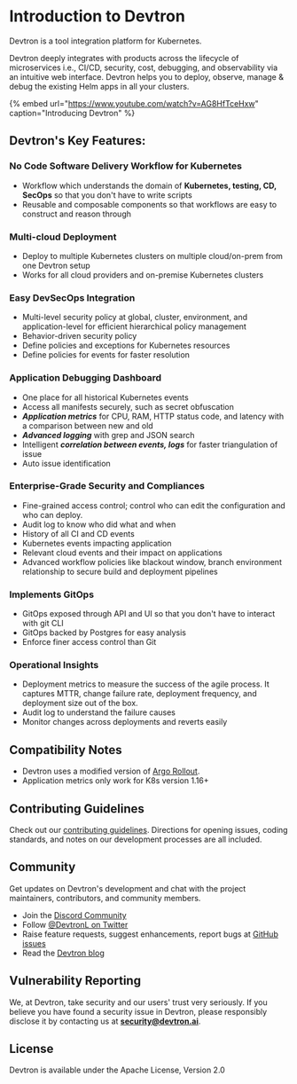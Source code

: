 # Introduction to Devtron
 

Devtron is a tool integration platform for Kubernetes.

Devtron deeply integrates with products across the lifecycle of microservices i.e., CI/CD, security, cost, debugging, and observability via an intuitive web interface. 
Devtron helps you to deploy, observe, manage & debug the existing Helm apps in all your clusters.
 
 
{% embed url="https://www.youtube.com/watch?v=AG8HfTceHxw" caption="Introducing Devtron" %}
 
 
## Devtron's Key Features:
 
### No Code Software Delivery Workflow for Kubernetes
 
* Workflow which understands the domain of **Kubernetes, testing, CD, SecOps** so that you don't have to write scripts
* Reusable and composable components so that workflows are easy to construct and reason through
 
### Multi-cloud Deployment
 
* Deploy to multiple Kubernetes clusters on multiple cloud/on-prem from one Devtron setup
* Works for all cloud providers and on-premise Kubernetes clusters
 
### Easy DevSecOps Integration
 
* Multi-level security policy at global, cluster, environment, and application-level for efficient hierarchical policy management
* Behavior-driven security policy
* Define policies and exceptions for Kubernetes resources
* Define policies for events for faster resolution
 
### Application Debugging Dashboard
 
* One place for all historical Kubernetes events
* Access all manifests securely, such as secret obfuscation
* _**Application metrics**_ for CPU, RAM, HTTP status code, and latency with a comparison between new and old
* _**Advanced logging**_ with grep and JSON search
* Intelligent _**correlation between events, logs**_ for faster triangulation of issue
* Auto issue identification
 
### Enterprise-Grade Security and Compliances
 
* Fine-grained access control; control who can edit the configuration and who can deploy.
* Audit log to know who did what and when
* History of all CI and CD events
* Kubernetes events impacting application
* Relevant cloud events and their impact on applications
* Advanced workflow policies like blackout window, branch environment relationship to secure build and deployment pipelines
 
### Implements GitOps
 
* GitOps exposed through API and UI so that you don't have to interact with git CLI
* GitOps backed by Postgres for easy analysis
* Enforce finer access control than Git
 
### Operational Insights
 
* Deployment metrics to measure the success of the agile process. It captures MTTR, change failure rate, deployment frequency, and deployment size out of the box.
* Audit log to understand the failure causes
* Monitor changes across deployments and reverts easily
 
## Compatibility Notes
 
* Devtron uses a modified version of [Argo Rollout](https://argoproj.github.io/argo-rollouts/).
* Application metrics only work for K8s version 1.16+
 
 
## Contributing Guidelines
 
Check out our [contributing guidelines](https://github.com/devtron-labs/devtron/blob/main/CONTRIBUTING.md). Directions for opening issues, coding standards, and notes on our development processes are all included.
 
## Community
 
Get updates on Devtron's development and chat with the project maintainers, contributors, and community members.
 
* Join the [Discord Community](https://discord.gg/jsRG5qx2gp)
* Follow [@DevtronL on Twitter](https://twitter.com/DevtronL)
* Raise feature requests, suggest enhancements, report bugs at [GitHub issues](https://github.com/devtron-labs/devtron/issues)
* Read the [Devtron blog](https://devtron.ai/blog/)
 
## Vulnerability Reporting
 
We, at Devtron, take security and our users' trust very seriously. If you believe you have found a security issue in Devtron, please responsibly disclose it by contacting us at **security@devtron.ai**.
 
## License
 
Devtron is available under the Apache License, Version 2.0
